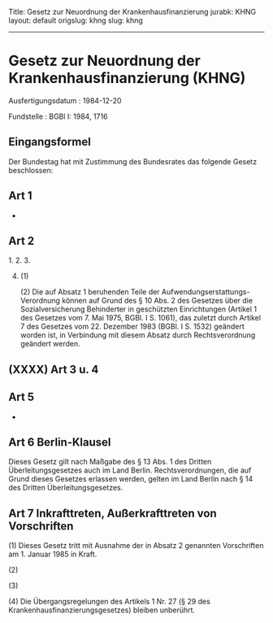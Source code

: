 Title: Gesetz zur Neuordnung der Krankenhausfinanzierung
jurabk: KHNG
layout: default
origslug: khng
slug: khng

---

# Gesetz zur Neuordnung der Krankenhausfinanzierung (KHNG)

Ausfertigungsdatum
:   1984-12-20

Fundstelle
:   BGBl I: 1984, 1716



## Eingangsformel

Der Bundestag hat mit Zustimmung des Bundesrates das folgende Gesetz
beschlossen:


## Art 1

-


## Art 2

1\.
2\.
3\.

4.  (1)

    (2) Die auf Absatz 1 beruhenden Teile der Aufwendungserstattungs-
    Verordnung können auf Grund des § 10 Abs. 2 des Gesetzes über die
    Sozialversicherung Behinderter in geschützten Einrichtungen (Artikel 1
    des Gesetzes vom 7. Mai 1975, BGBl. I S. 1061), das zuletzt durch
    Artikel 7 des Gesetzes vom 22. Dezember 1983 (BGBl. I S. 1532)
    geändert worden ist, in Verbindung mit diesem Absatz durch
    Rechtsverordnung geändert werden.





## (XXXX) Art 3 u. 4



## Art 5

-


## Art 6 Berlin-Klausel

Dieses Gesetz gilt nach Maßgabe des § 13 Abs. 1 des Dritten
Überleitungsgesetzes auch im Land Berlin. Rechtsverordnungen, die auf
Grund dieses Gesetzes erlassen werden, gelten im Land Berlin nach § 14
des Dritten Überleitungsgesetzes.


## Art 7 Inkrafttreten, Außerkrafttreten von Vorschriften

(1) Dieses Gesetz tritt
mit Ausnahme der in Absatz 2 genannten Vorschriften              am 1.
Januar 1985 in Kraft.

(2)

(3)

(4) Die Übergangsregelungen des Artikels 1 Nr. 27 (§ 29 des
Krankenhausfinanzierungsgesetzes) bleiben unberührt.

